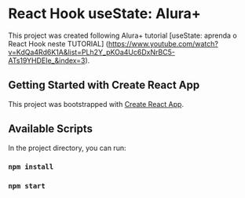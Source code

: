 # React Hook useState: Alura+

This project was created following Alura+ tutorial [useState: aprenda o React Hook neste TUTORIAL] (https://www.youtube.com/watch?v=KdQa4Rd6K1A&list=PLh2Y_pKOa4Uc6DxNrBC5-ATs19YHDEIe_&index=3).
## Getting Started with Create React App

This project was bootstrapped with [Create React App](https://github.com/facebook/create-react-app).

## Available Scripts

In the project directory, you can run:

### `npm install`
### `npm start`

